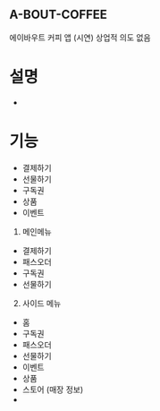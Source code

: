 ## A-BOUT-COFFEE
에이바우트 커피 앱 (시연)
상업적 의도 없음 

# 설명
- 
# 기능
- 결제하기
- 선물하기
- 구독권
- 상품
- 이벤트

1. 메인메뉴
- 결제하기
- 패스오더
- 구독권
- 선물하기

2. 사이드 메뉴
- 홈
- 구독권
- 패스오더
- 선물하기
- 이벤트
- 상품
- 스토어 (매장 정보)
- 
